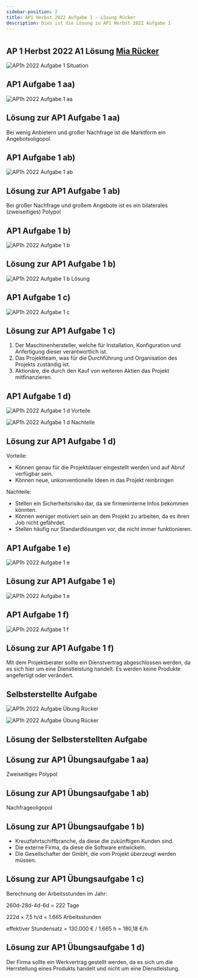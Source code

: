 ```yaml
---
sidebar-position: 2
title: AP1 Herbst 2022 Aufgabe 1 - Lösung Rücker
description: Dies ist die Lösung zu AP1 Herbst 2022 Aufgabe 1
---
```


# 
## AP 1 Herbst 2022 A1 Lösung [Mia Rücker](<../../../../user/Auszubildende Michel/ruecker.md>)

![AP1h 2022 Aufgabe 1 Situation](</img/AP1/2022/ap1h_2022/AP1h_2022_a1e_Situation.jpg>)

## AP1 Aufgabe 1 aa)

![AP1h 2022 Aufgabe 1 aa](</img/AP1/2022/ap1h_2022/AP1h_2022_a1aa.jpg>)

## Lösung zur AP1 Aufgabe 1 aa)

Bei wenig Anbietern und großer Nachfrage ist die Marktform ein Angebotsoligopol.

## AP1 Aufgabe 1 ab)

![AP1h 2022 Aufgabe 1 ab](</img/AP1/2022/ap1h_2022/AP1h_2022_a1ab.jpg>)

## Lösung zur AP1 Aufgabe 1 ab)

Bei großer Nachfrage und großem Angebote ist es ein bilaterales (zweiseitiges) Polypol

## AP1 Aufgabe 1 b)

![AP1h 2022 Aufgabe 1 b](</img/AP1/2022/ap1h_2022/AP1h_2022_a1b.jpg>)

## Lösung zur AP1 Aufgabe 1 b)

![AP1h 2022 Aufgabe 1 b Lösung](</img/AP1/2022/ap1h_2022/AP1h_2022_a1b_solution_ruecker.jpg>)

## AP1 Aufgabe 1 c)

![AP1h 2022 Aufgabe 1 c](</img/AP1/2022/ap1h_2022/AP1h_2022_a1c.jpg>)

## Lösung zur AP1 Aufgabe 1 c)

1. Der Maschinenhersteller, welche für Installation, Konfiguration und Anfertigung dieser verantwortlich ist.
2. Das Projektteam, was für die Durchführung und Organisation des Projekts zuständig ist.
3. Aktionäre, die durch den Kauf von weiteren Aktien das Projekt mitfinanzieren.

## AP1 Aufgabe 1 d)

![AP1h 2022 Aufgabe 1 d Vorteile](</img/AP1/2022/ap1h_2022/AP1h_2022_a1d_Vorteile.jpg>)

![AP1h 2022 Aufgabe 1 d Nachteile](</img/AP1/2022/ap1h_2022/AP1h_2022_a1d_Nachteile.jpg>)

## Lösung zur AP1 Aufgabe 1 d)

Vorteile:
  - Können genau für die Projektdauer eingestellt werden und auf Abruf verfügbar sein.
  - Können neue, unkonventionelle Ideen in das Projekt reinbringen

Nachteile:
  - Stellen ein Sicherheitsrisiko dar, da sie firmeninterne Infos bekommen könnten.
  - Können weniger motiviert sein an dem Projekt zu arbeiten, da es ihren Job nicht gefährdet.
  - Stellen häufig nur Standardlösungen vor, die nicht immer funktionieren.

## AP1 Aufgabe 1 e)

![AP1h 2022 Aufgabe 1 e](</img/AP1/2022/ap1h_2022/AP1h_2022_a1e.jpg>)

## Lösung zur AP1 Aufgabe 1 e)

![AP1h 2022 Aufgabe 1 e](</img/AP1/2022/ap1h_2022/solution/AP1h_2022_a1e_solution.jpg>)


## AP1 Aufgabe 1 f)

![AP1h 2022 Aufgabe 1 f](</img/AP1/2022/ap1h_2022/AP1h_2022_a1f.jpg>)

## Lösung zur AP1 Aufgabe 1 f)

Mit dem Projektberater sollte ein Dienstvertrag abgeschlossen werden, da es sich hier um eine Dienstleistung handelt. Es werden keine Produkte angefertigt oder verändert.

## Selbsterstellte Aufgabe

![AP1h 2022 Aufgabe Übung Rücker](</img/AP1/2022/ap1h_2022/AP1h_2022_a1_exercise-1.jpg>)

![AP1h 2022 Aufgabe Übung Rücker](</img/AP1/2022/ap1h_2022/AP1h_2022_a1_exercise-2.jpg>)

## Lösung der Selbsterstellten Aufgabe

## Lösung zur AP1 Übungsaufgabe 1 aa)

Zweiseitiges Polypol

## Lösung zur AP1 Übungsaufgabe 1 ab)

Nachfrageoligopol

## Lösung zur AP1 Übungsaufgabe 1 b)

* Kreuzfahrtschiffbranche, da diese die zukünftigen Kunden sind.
* Die externe Firma, da diese die Software entwickeln.
* Die Gesellschafter der GmbH, die vom Projekt überzeugt werden müssen. 

## Lösung zur AP1 Übungsaufgabe 1 c)

Berechnung der Arbeitsstunden im Jahr:

260d-28d-4d-6d = 222 Tage

222d × 7,5 h/d = 1.665 Arbeitsstunden

effektiver Stundensatz = 130.000 € / 1.665 h = 180,18 €/h

## Lösung zur AP1 Übungsaufgabe 1 d)

Der Firma sollte ein Werkvertrag gestellt werden, da es sich um die Herrstellung eines Produkts handelt und nicht
um eine Dienstleistung.
